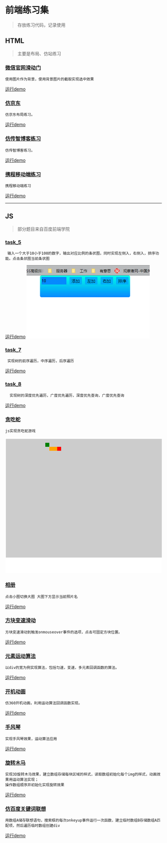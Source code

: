 # 前端练习集

> 存放练习代码，记录使用

## HTML
>主要是布局、仿站练习

 ### [微信官网滑动门](https://github.com/zjy712/test/blob/master/html/滑动门/滑动门.html)
    使用图片作为背景，使用背景图片的截取实现选中效果
[运行demo](https://zjy712.github.io/test/html/滑动门/滑动门.html)

 ### [仿京东](https://github.com/zjy712/test/blob/master/html/JD/JD.html)
    仿京东布局练习。
[运行demo](https://zjy712.github.io/test/html/JD/JD.html)

 ### [仿传智博客练习](https://github.com/zjy712/test/blob/master/html/传智播客/index.html)
    仿传智博客练习。
[运行demo](https://zjy712.github.io/test/html/传智播客/index.html)

 ### [携程移动端练习](https://github.com/zjy712/test/blob/master/html/携程/携程.html)
    携程移动端练习
[运行demo](https://zjy712.github.io/test/html/携程/携程.html)

---
## JS
> 部分题目来自百度前端学院

 ### [task_5](https://github.com/zjy712/test/blob/master/js/js_5/js_5.html)

     输入一个大于10小于100的数字，输出对应比例的条状图，同时实现左侧入，右侧入，排序功能。点击条状图当前条状图
[运行demo](https://zjy712.github.io/test/js/js_5/js_5.html)
![image](https://github.com/zjy712/test/blob/master/js/js_5/js_5.gif) 

 ### [task_7](https://github.com/zjy712/test/blob/master/js/js_7/js_7.html)
     实现树的前序遍历，中序遍历，后序遍历
[运行demo](https://zjy712.github.io/test/js/js_7/js_7.html)
 
 ### [task_8](https://github.com/zjy712/test/blob/master/js/js_8/js_8.html)
      实现树的深度优先遍历，广度优先遍历，深度优先查询，广度优先查询
[运行demo](https://zjy712.github.io/test/js/js_8/js_8.html)

### [贪吃蛇](https://github.com/zjy712/test/tree/master/js/%E8%B4%AA%E5%90%83%E8%9B%87)
    js实现贪吃蛇游戏
 ![image](https://github.com/zjy712/test/blob/master/js/%E8%B4%AA%E5%90%83%E8%9B%87/GIF.gif)
 ### [相册](https://github.com/zjy712/test/blob/master/js/图册/图册.html)
    点击小图切换大图 大图下方显示当前照片名
[运行demo](https://zjy712.github.io/test/js/图册/图册.html)
 
 ### [方块变速滑动](https://github.com/zjy712/test/blob/master/js/变速滑动/变速滑动.html)
    方块变速滑动到触发onmouseover事件的选项，点击可固定方块位置。
[运行demo](https://zjy712.github.io/test/js/变速滑动/变速滑动.html)

 ### [元素运动算法](https://github.com/zjy712/test/blob/master/js/元素运动算法/元素运动算法.html)
    以div的宽为例实现算法，包括匀速，变速，多元素回调函数的算法。
[运行demo](https://zjy712.github.io/test/js/元素运动算法/元素运动算法.html)

 ### [开机动画](https://github.com/zjy712/test/blob/master/js/开机动画/开机动画.html)
    仿360开机动画，利用运动算法回调函数实现。
 [运行demo](https://zjy712.github.io/test/js/开机动画/开机动画.html)

 ### [手风琴](https://github.com/zjy712/test/blob/master/js/手风琴/手风琴.html)
    实现手风琴效果，运动算法应用
 [运行demo](https://zjy712.github.io/test/js/手风琴/手风琴.html)
 
 ### [旋转木马](https://github.com/zjy712/test/blob/master/js/旋转木马/旋转木马.html)
    实现3D旋转木马效果，建立数组存储每块区域的样式，读取数组初始化每个img的样式，动画效果用运动算法实现；
    操作数组顺序并初始化实现旋转效果
[运行demo](https://zjy712.github.io/test/js/旋转木马/旋转木马.html)
 
 ### [仿百度关键词联想](https://github.com/zjy712/test/blob/master/js/Baidu/Baidu.html)
    用数组A储存联想语句，搜索框的每次onkeyup事件运行一次函数，建立临时数组B存储数组A匹配项，然后遍历临时数组创建div
[运行demo](https://zjy712.github.io/test/js/Baidu/Baidu.html)
